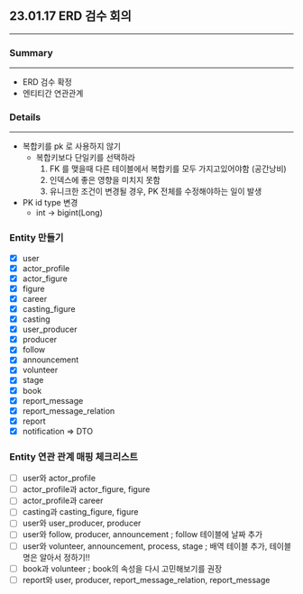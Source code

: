 ## 23.01.17 ERD 검수 회의

---

### Summary

---

- ERD 검수 확정
- 엔티티간 연관관계

### Details

---
- 복합키를 pk 로 사용하지 않기
  - 복합키보다 단일키를 선택하라
    1. FK 를 맺을때 다른 테이블에서 복합키를 모두 가지고있어야함 (공간낭비)
    2. 인덱스에 좋은 영향을 미치지 못함
    3. 유니크한 조건이 변경될 경우, PK 전체를 수정해야하는 일이 발생
- PK id type 변경
  - int → bigint(Long)

### Entity 만들기

- [x]  user
- [x]  actor_profile
- [x]  actor_figure
- [x]  figure
- [x]  career
- [x]  casting_figure
- [x]  casting
- [x]  user_producer
- [x]  producer
- [x]  follow
- [x]  announcement
- [x]  volunteer
- [x]  stage
- [x]  book
- [x]  report_message
- [x]  report_message_relation
- [x]  report
- [x]  notification  ⇒  DTO

### Entity 연관 관계 매핑 체크리스트

- [ ]  user와 actor_profile
- [ ]  actor_profile과 actor_figure, figure
- [ ]  actor_profile과 career
- [ ]  casting과 casting_figure, figure
- [ ]  user와 user_producer, producer
- [ ]  user와 follow, producer, announcement ; follow 테이블에 날짜 추가
- [ ]  user와 volunteer, announcement, process, stage ; 배역 테이블 추가, 테이블명은 알아서 정하기!!
- [ ]  book과 volunteer ; book의 속성을 다시 고민해보기를 권장
- [ ]  report와 user, producer, report_message_relation, report_message